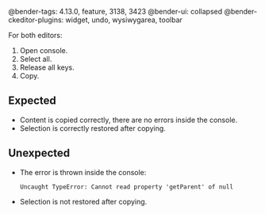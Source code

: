 @bender-tags: 4.13.0, feature, 3138, 3423
@bender-ui: collapsed
@bender-ckeditor-plugins: widget, undo, wysiwygarea, toolbar

For both editors:

1. Open console.
2. Select all.
3. Release all keys.
4. Copy.

## Expected

* Content is copied correctly, there are no errors inside the console.
* Selection is correctly restored after copying.

## Unexpected

* The error is thrown inside the console:

	```
	Uncaught TypeError: Cannot read property 'getParent' of null
	```
* Selection is not restored after copying.
